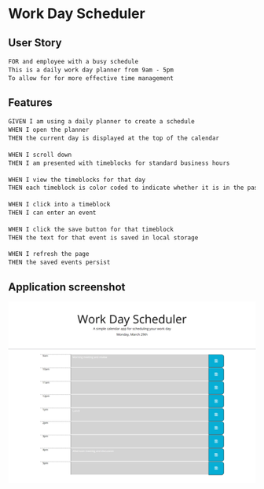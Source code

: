 # Work Day Scheduler

## User Story
```md
FOR and employee with a busy schedule
This is a daily work day planner from 9am - 5pm
To allow for for more effective time management
```

## Features
```md
GIVEN I am using a daily planner to create a schedule
WHEN I open the planner
THEN the current day is displayed at the top of the calendar

WHEN I scroll down
THEN I am presented with timeblocks for standard business hours

WHEN I view the timeblocks for that day
THEN each timeblock is color coded to indicate whether it is in the past, present, or future

WHEN I click into a timeblock
THEN I can enter an event

WHEN I click the save button for that timeblock
THEN the text for that event is saved in local storage

WHEN I refresh the page
THEN the saved events persist
```

## Application screenshot
![User can select any colour coded time slot based on the current time of day and edit workplace events scheduled for that time.](./Assets/work-day-scheduler.png)